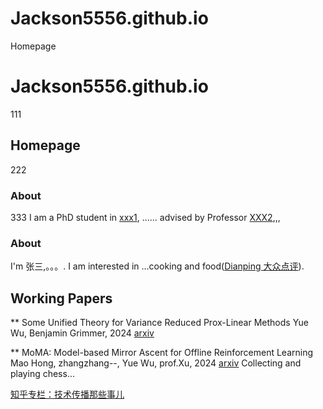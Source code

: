 # Jackson5556.github.io
Homepage
# Jackson5556.github.io
111
## Homepage
222
### About
333 
I am a PhD student in [xxx1](https://engineering.jhu.edu/ams/), ...... advised by Professor [XXX2](https://www.ams.jhu.edu/~grimmer/),,,

### About
I'm 张三,。。。.
I am interested in ...cooking and food([Dianping 大众点评](https://m.dianping.com/userprofile/121632876)).

## Working Papers
** Some Unified Theory for Variance Reduced Prox-Linear Methods
Yue Wu, Benjamin Grimmer, 2024          [arxiv](https://arxiv.org/abs/2412.15008)

** MoMA: Model-based Mirror Ascent for Offline Reinforcement Learning
Mao Hong, zhangzhang--,  Yue Wu, prof.Xu, 2024   [arxiv](https://arxiv.org/abs/2401.11380)
Collecting and playing chess...

[知乎专栏：技术传播那些事儿](https://www.zhihu.com/column/tc-fun)
